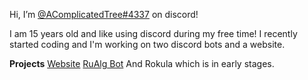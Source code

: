 Hi, I’m [@AComplicatedTree#4337](795977947558182954) on discord!

I am 15 years old and like using discord during my free time!
I recently started coding and I'm working on two discord bots and a website.

**Projects**
[Website](https://acomplicatedtree.github.io)
[RuAlg Bot](https;//acomplicatedtree.github.io/rualg/invite)
And Rokula which is in early stages.
